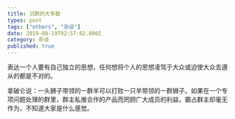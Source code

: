 ```yaml
---
title: 沉默的大多数
types: post
tags: ["others", "杂谈"]
date: 2019-08-19T02:57:02.000Z
category: 杂谈
published: true
---
```


表达一个人要有自己独立的思想，任何想将个人的思想凌驾于大众或迫使大众去遵从的都是不对的。

拿破仑说：一头狮子带领的一群羊可以打败一只羊带领的一群狮子。如果在一个专项问题处理的群里，群主私推合作的产品而罔顾广大成员的利益，霸占群主却毫无作为，不知道大家是什么感觉。

